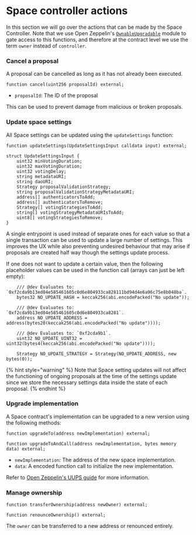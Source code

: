 # Space controller actions

In this section we will go over the actions that can be made by the Space Controller. Note that we use Open Zeppelin's [`OwnableUpgradable`](https://github.com/OpenZeppelin/openzeppelin-contracts-upgradeable/blob/master/contracts/access/OwnableUpgradeable.sol) module to gate access to this functions, and therefore at the contract level we use the term `owner` instead of `controller`. &#x20;

### Cancel a proposal

A proposal can be cancelled as long as it has not already been executed.&#x20;

```solidity
function cancel(uint256 proposalId) external;
```

* `proposalId`: The ID of the proposal&#x20;

This can be used to prevent damage from malicious or broken proposals.

### Update space settings

All Space settings can be updated using the `updateSettings` function:

```solidity
function updateSettings(UpdateSettingsInput calldata input) external;

struct UpdateSettingsInput {
    uint32 minVotingDuration;
    uint32 maxVotingDuration;
    uint32 votingDelay;
    string metadataURI;
    string daoURI;
    Strategy proposalValidationStrategy;
    string proposalValidationStrategyMetadataURI;
    address[] authenticatorsToAdd;
    address[] authenticatorsToRemove;
    Strategy[] votingStrategiesToAdd;
    string[] votingStrategyMetadataURIsToAdd;
    uint8[] votingStrategiesToRemove;
}
```

A single entrypoint is used instead of separate ones for each value so that a single transaction can be used to update a large number of settings. This improves the UX while also preventing undesired behaviour that may arise if proposals are created half way though the settings update process. 

If one does not want to update a certain value, then the following placeholder values can be used in the function call (arrays can just be left empty): 

```solidity
    /// @dev Evaluates to: `0xf2cda9b13ed04e585461605c0d6e804933ca828111bd94d4e6a96c75e8b048ba`.
    bytes32 NO_UPDATE_HASH = keccak256(abi.encodePacked("No update"));

    /// @dev Evaluates to: `0xf2cda9b13ed04e585461605c0d6e804933ca8281`.
    address NO_UPDATE_ADDRESS = address(bytes20(keccak256(abi.encodePacked("No update"))));

    /// @dev Evaluates to: `0xf2cda9b1`.
    uint32 NO_UPDATE_UINT32 = uint32(bytes4(keccak256(abi.encodePacked("No update"))));
    
    Strategy NO_UPDATE_STRATEGY = Strategy(NO_UPDATE_ADDRESS, new bytes(0));
```

{% hint style="warning" %}
Note that Space setting updates will not affect the functioning of ongoing proposals at the time of the settings update since we store the necessary settings data inside the state of each proposal.&#x20;
{% endhint %}

### Upgrade implementation

A Space contract's implementation can be upgraded to a new version using the following methods: &#x20;

```solidity
function upgradeTo(address newImplementation) external; 

function upgradeToAndCall(address newImplementation, bytes memory data) external;
```

* `newImplementation`: The address of the new space implementation.&#x20;
* `data`: A encoded function call to initialize the new implementation.&#x20;

Refer to [Open Zeppelin's UUPS guide](https://docs.openzeppelin.com/contracts/4.x/api/proxy#UUPSUpgradeable) for more information.&#x20;

### Manage ownership&#x20;

```solidity
function transferOwnership(address newOwner) external;

function renounceOwnership() external; 
```

The `owner` can be transferred to a new address or renounced entirely.&#x20;
